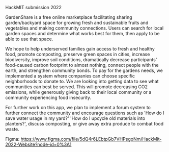 HackMIT submission 2022

GardenShare is a free online marketplace facilitating sharing garden/backyard space for growing fresh and sustainable fruits and vegetables and making community connections. Users can search for local garden spaces and determine what works best for them, then apply to be able to use that space.

We hope to help underserved families gain access to fresh and healthy food, promote composting, preserve green spaces in cities, increase biodiversity, improve soil conditions, dramatically decrease participants’ food-caused carbon footprint to almost nothing, connect people with the earth, and strengthen community bonds.
To pay for the gardens needs, we implemented a system where companies can choose specific neighborhoods to donate to. We are looking into getting data to see what communities can best be served. This will promote decreasing CO2 emissions, while generously giving back to their local community or a community experiencing food insecurity.

For further work on this app, we plan to implement a forum system to further connect the community and encourage questions such as 'How do I save water usage in my yard?' 'How do I upcycle old materials into planters?', discuss composting, or give away extra produce to combat food waste.

Figma: https://www.figma.com/file/5dQ4r6LEbtpGb7VHPsgoNm/HackMit-2022-Website?node-id=0%3A1
